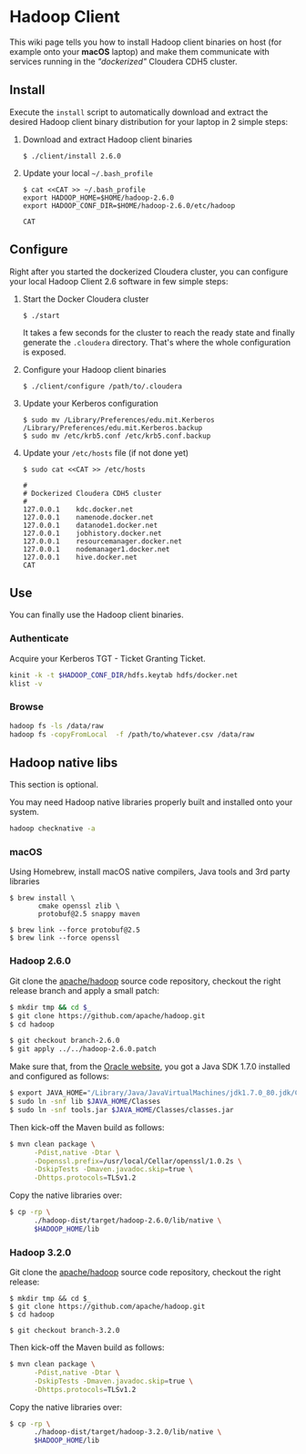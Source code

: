 # Hadoop Client
This wiki page tells you how to install Hadoop client binaries on host (for example onto your **macOS** laptop) and make them communicate with services running in the _"dockerized"_ Cloudera CDH5 cluster.


## Install
Execute the `install` script to automatically download and extract the desired Hadoop client binary distribution for your laptop in 2 simple steps:

1. Download and extract Hadoop client binaries
    ```
    $ ./client/install 2.6.0
    ```
    
2. Update your local `~/.bash_profile`
    ```
    $ cat <<CAT >> ~/.bash_profile
    export HADOOP_HOME=$HOME/hadoop-2.6.0
    export HADOOP_CONF_DIR=$HOME/hadoop-2.6.0/etc/hadoop

    CAT
    ```

## Configure
Right after you started the dockerized Cloudera cluster, you can configure your local Hadoop Client 2.6 software in few simple steps:

1. Start the Docker Cloudera cluster
    ```
    $ ./start
    ```
    It takes a few seconds for the cluster to reach the ready state and finally generate the `.cloudera` directory. That's where the whole configuration is exposed.

2. Configure your Hadoop client binaries
    ```
    $ ./client/configure /path/to/.cloudera
    ```
    
3.  Update your Kerberos configuration
    ```
    $ sudo mv /Library/Preferences/edu.mit.Kerberos /Library/Preferences/edu.mit.Kerberos.backup
    $ sudo mv /etc/krb5.conf /etc/krb5.conf.backup
    ```

4. Update your `/etc/hosts` file (if not done yet)
    ```
    $ sudo cat <<CAT >> /etc/hosts
    
    #
    # Dockerized Cloudera CDH5 cluster
    #
    127.0.0.1    kdc.docker.net
    127.0.0.1    namenode.docker.net
    127.0.0.1    datanode1.docker.net
    127.0.0.1    jobhistory.docker.net
    127.0.0.1    resourcemanager.docker.net
    127.0.0.1    nodemanager1.docker.net
    127.0.0.1    hive.docker.net
    CAT
    ```


## Use
You can finally use the Hadoop client binaries.

### Authenticate
Acquire your Kerberos TGT - Ticket Granting Ticket.

```bash
kinit -k -t $HADOOP_CONF_DIR/hdfs.keytab hdfs/docker.net
klist -v
```


### Browse

```bash
hadoop fs -ls /data/raw
hadoop fs -copyFromLocal  -f /path/to/whatever.csv /data/raw
```

## Hadoop native libs
This section is optional.

You may need Hadoop native libraries properly built and installed onto your system.

```bash
hadoop checknative -a
```

### macOS
Using Homebrew, install macOS native compilers, Java tools and 3rd party libraries

```
$ brew install \
       cmake openssl zlib \
       protobuf@2.5 snappy maven

$ brew link --force protobuf@2.5
$ brew link --force openssl
```


### Hadoop 2.6.0
Git clone the [apache/hadoop](https://github.com/apache/hadoop) source code repository, checkout the right release branch and apply a small patch:

```bash
$ mkdir tmp && cd $_
$ git clone https://github.com/apache/hadoop.git
$ cd hadoop

$ git checkout branch-2.6.0
$ git apply ../../hadoop-2.6.0.patch
```

Make sure that, from the [Oracle website](https://www.oracle.com/technetwork/java/javase/downloads/java-archive-downloads-javase7-521261.html), you got a Java SDK 1.7.0 installed and configured as follows:

```bash
$ export JAVA_HOME="/Library/Java/JavaVirtualMachines/jdk1.7.0_80.jdk/Contents/Home"
$ sudo ln -snf lib $JAVA_HOME/Classes
$ sudo ln -snf tools.jar $JAVA_HOME/Classes/classes.jar
```


Then kick-off the Maven build as follows:

```bash
$ mvn clean package \
      -Pdist,native -Dtar \
      -Dopenssl.prefix=/usr/local/Cellar/openssl/1.0.2s \
      -DskipTests -Dmaven.javadoc.skip=true \
      -Dhttps.protocols=TLSv1.2
```

Copy the native libraries over:

```bash
$ cp -rp \
      ./hadoop-dist/target/hadoop-2.6.0/lib/native \
      $HADOOP_HOME/lib
```


### Hadoop 3.2.0

Git clone the [apache/hadoop](https://github.com/apache/hadoop) source code repository, checkout the right release:

```
$ mkdir tmp && cd $_
$ git clone https://github.com/apache/hadoop.git
$ cd hadoop

$ git checkout branch-3.2.0
```

Then kick-off the Maven build as follows:

```bash
$ mvn clean package \
      -Pdist,native -Dtar \
      -DskipTests -Dmaven.javadoc.skip=true \
      -Dhttps.protocols=TLSv1.2
```

Copy the native libraries over:

```bash
$ cp -rp \
      ./hadoop-dist/target/hadoop-3.2.0/lib/native \
      $HADOOP_HOME/lib
```